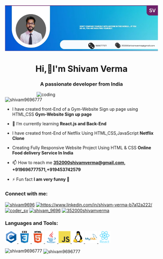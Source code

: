 ![logo](https://github.com/shivam9696777/shivam9696777/blob/main/IMG_20230115_135419.jpg)
<h1 align="center">Hi,👋I'm Shivam Verma</h1>
<h3 align="center">A passionate developer from India</h3>
<img align="right" alt="coding" width="400" src="https://cdn.dribbble.com/users/4055494/screenshots/15215756/media/d2b66c4ca0192aa26d103448b3d1518b.gif">

<p align="left"> <img src="https://komarev.com/ghpvc/?username=shivam9696777&label=Profile%20views&color=0e75b6&style=flat" alt="shivam9696777" /> </p>

- I have created front-End of a Gym-Website Sign up page using HTML,CSS **Gym-Website Sign up page**

- 🌱 I’m currently learning **React.js and Back-End**

- I have created front-End of Netflix Using HTML,CSS,JavaScript **Netflix Clone**

- Creating Fully Responsive Website Project Using HTML & CSS **Online Food delivery Service In India**

- 📫 How to reach me **352000shivamverma@gmail.com, +919696777571,+919453742579**

- ⚡ Fun fact **I am very funny 🥰**

<h3 align="left">Connect with me:</h3>
<p align="left">
<a href="https://twitter.com/shivam9696" target="blank"><img align="center" src="https://raw.githubusercontent.com/rahuldkjain/github-profile-readme-generator/master/src/images/icons/Social/twitter.svg" alt="shivam9696" height="30" width="40" /></a>
<a href="https://linkedin.com/in/https://www.linkedin.com/in/shivam-verma-b7a12a222/" target="blank"><img align="center" src="https://raw.githubusercontent.com/rahuldkjain/github-profile-readme-generator/master/src/images/icons/Social/linked-in-alt.svg" alt="https://www.linkedin.com/in/shivam-verma-b7a12a222/" height="30" width="40" /></a>
<a href="https://instagram.com/coder_sv" target="blank"><img align="center" src="https://raw.githubusercontent.com/rahuldkjain/github-profile-readme-generator/master/src/images/icons/Social/instagram.svg" alt="coder_sv" height="30" width="40" /></a>
<a href="https://www.leetcode.com/shivam_9696" target="blank"><img align="center" src="https://raw.githubusercontent.com/rahuldkjain/github-profile-readme-generator/master/src/images/icons/Social/leet-code.svg" alt="shivam_9696" height="30" width="40" /></a>
<a href="https://auth.geeksforgeeks.org/user/352000shivamverma" target="blank"><img align="center" src="https://raw.githubusercontent.com/rahuldkjain/github-profile-readme-generator/master/src/images/icons/Social/geeks-for-geeks.svg" alt="352000shivamverma" height="30" width="40" /></a>
</p>

<h3 align="left">Languages and Tools:</h3>
<p align="left"> <a href="https://www.cprogramming.com/" target="_blank" rel="noreferrer"> <img src="https://raw.githubusercontent.com/devicons/devicon/master/icons/c/c-original.svg" alt="c" width="40" height="40"/> </a> <a href="https://www.w3schools.com/css/" target="_blank" rel="noreferrer"> <img src="https://raw.githubusercontent.com/devicons/devicon/master/icons/css3/css3-original-wordmark.svg" alt="css3" width="40" height="40"/> </a> <a href="https://www.w3.org/html/" target="_blank" rel="noreferrer"> <img src="https://raw.githubusercontent.com/devicons/devicon/master/icons/html5/html5-original-wordmark.svg" alt="html5" width="40" height="40"/> </a> <a href="https://www.java.com" target="_blank" rel="noreferrer"> <img src="https://raw.githubusercontent.com/devicons/devicon/master/icons/java/java-original.svg" alt="java" width="40" height="40"/> </a> <a href="https://developer.mozilla.org/en-US/docs/Web/JavaScript" target="_blank" rel="noreferrer"> <img src="https://raw.githubusercontent.com/devicons/devicon/master/icons/javascript/javascript-original.svg" alt="javascript" width="40" height="40"/> </a> <a href="https://www.linux.org/" target="_blank" rel="noreferrer"> <img src="https://raw.githubusercontent.com/devicons/devicon/master/icons/linux/linux-original.svg" alt="linux" width="40" height="40"/> </a> <a href="https://www.mysql.com/" target="_blank" rel="noreferrer"> <img src="https://raw.githubusercontent.com/devicons/devicon/master/icons/mysql/mysql-original-wordmark.svg" alt="mysql" width="40" height="40"/> </a> <a href="https://reactjs.org/" target="_blank" rel="noreferrer"> <img src="https://raw.githubusercontent.com/devicons/devicon/master/icons/react/react-original-wordmark.svg" alt="react" width="40" height="40"/> </a> </p>

<p><img align="left" src="https://github-readme-stats.vercel.app/api/top-langs?username=shivam9696777&show_icons=true&locale=en&layout=compact" alt="shivam9696777" /></p>

<p>&nbsp;<img align="center" src="https://github-readme-stats.vercel.app/api?username=shivam9696777&show_icons=true&locale=en" alt="shivam9696777" /></p>
